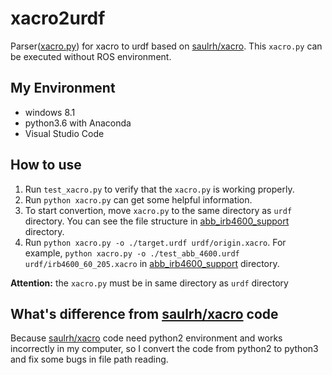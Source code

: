 xacro2urdf
=====

Parser([xacro.py](https://github.com/doctorsrn/xacro2urdf/blob/master/xacro.py)) for xacro to urdf based on [saulrh/xacro](https://github.com/saulrh/xacro). This `xacro.py` can be executed without ROS environment.

## My Environment
+ windows 8.1 
+ python3.6 with Anaconda
+ Visual Studio Code

## How to use
1. Run `test_xacro.py` to verify that the `xacro.py` is working properly.
2. Run `python xacro.py` can get some helpful information.
3. To start convertion, move `xacro.py` to the same directory as `urdf` directory. You can see the file structure in [abb_irb4600_support]() directory.
4. Run `python xacro.py -o ./target.urdf urdf/origin.xacro`. For example, `python xacro.py -o ./test_abb_4600.urdf urdf/irb4600_60_205.xacro` in [abb_irb4600_support]() directory.


**Attention:** the `xacro.py` must be in same directory as `urdf` directory

## What's difference from [saulrh/xacro](https://github.com/saulrh/xacro) code

Because [saulrh/xacro](https://github.com/saulrh/xacro) code need python2 environment and works incorrectly in my computer, so I convert the code from python2 to python3 and fix some bugs in file path reading.
